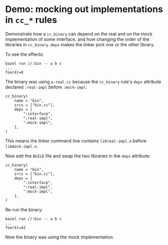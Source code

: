 # Demo: mocking out implementations in `cc_*` rules

Demonstrate how a `cc_binary` can depend on the real and on the mock implementation of some
interface, and how changing the order of the libraries in `cc_binary.deps` makes the linker pick one
or the other library.

To see the effects:

    bazel run //:bin -- a b c
    ...
    foo(4)=8

The binary was using `a-real.cc` because the `cc_binary` rule's `deps` attribute declared
`:real-impl` before `:mock-impl`:

    cc_binary(
        name = "bin",
        srcs = ["bin.cc"],
        deps = [
            ":interface",
            ":real-impl",
            ":mock-impl",
        ],
    )

This means the linker command line contains `libreal-impl.o` before `libmock-impl.o`.

Now edit the `BUILD` file and swap the two libraries in the `deps` attribute:

    cc_binary(
        name = "bin",
        srcs = ["bin.cc"],
        deps = [
            ":interface",
            ":real-impl",
            ":mock-impl",
        ],
    )

Re-run the binary:

    bazel run //:bin -- a b c
    ...
    foo(4)=42

Now the binary was using the mock implementation.
